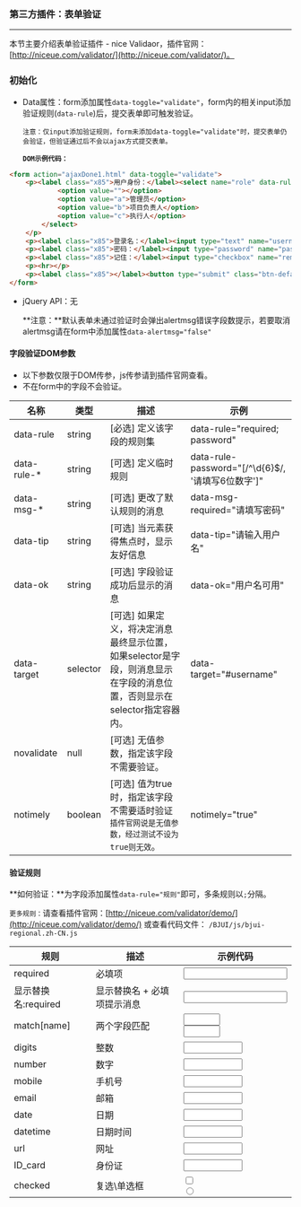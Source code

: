 ### 第三方插件：表单验证
***
本节主要介绍表单验证插件 - nice Validaor，插件官网：[http://niceue.com/validator/](http://niceue.com/validator/)。
### 初始化
* Data属性：form添加属性`data-toggle="validate"`，form内的相关input添加验证规则(`data-rule`)后，提交表单即可触发验证。

  `注意：仅input添加验证规则，form未添加data-toggle="validate"时，提交表单仍会验证，但验证通过后不会以ajax方式提交表单。`
  
  **`DOM示例代码：`**
```html
<form action="ajaxDone1.html" data-toggle="validate">
    <p><label class="x85">用户身份：</label><select name="role" data-rule="required" data-toggle="selectpicker">
            <option value=""></option>
            <option value="a">管理员</option>
            <option value="b">项目负责人</option>
            <option value="c">执行人</option>
        </select>
    </p>
    <p><label class="x85">登录名：</label><input type="text" name="username" data-rule="required" data-tip="你好啊，请填写用户名" data-ok="用户名可用" placeholder="登录名"></p>
    <p><label class="x85">密码：</label><input type="password" name="password" data-rule="required;" placeholder="登录密码"></p>
    <p><label class="x85">记住：</label><input type="checkbox" name="remember" value="true" id="doc-validate-remember" data-toggle="icheck" data-rule="checked" data-label="记住登陆信息"></p>
    <p><hr></p>
    <p><label class="x85"></label><button type="submit" class="btn-default">提 交</button></p>
</form>
```
* jQuery API：无

  **注意：**默认表单未通过验证时会弹出alertmsg错误字段数提示，若要取消alertmsg请在form中添加属性`data-alertmsg="false"`
  
#### 字段验证DOM参数
* 以下参数仅限于DOM传参，js传参请到插件官网查看。
* 不在form中的字段不会验证。

| 名称 | 类型 | 描述 | 示例 |
| -- | -- | -- | -- |
| data-rule | string | [必选] 定义该字段的规则集 | data-rule="required; password" |
| data-rule-\* | string | [可选] 定义临时规则 | data-rule-password="[/^\d{6}$/, '请填写6位数字']" |
| data-msg-\* | string | [可选] 更改了默认规则的消息 | data-msg-required="请填写密码" |
| data-tip | string | [可选] 当元素获得焦点时，显示友好信息 | data-tip="请输入用户名" |
| data-ok | string | [可选] 字段验证成功后显示的消息 | data-ok="用户名可用" |
| data-target | selector | [可选] 如果定义，将决定消息最终显示位置，如果selector是字段，则消息显示在字段的消息位置，否则显示在selector指定容器内。 | data-target="#username" |
| novalidate | null | [可选] 无值参数，指定该字段不需要验证。 ||
| notimely | boolean | [可选] 值为true时，指定该字段不需要适时验证 `插件官网说是无值参数，经过测试不设为true则无效`。 | notimely="true" |
#### 验证规则
**如何验证：**为字段添加属性`data-rule="规则"`即可，多条规则以`;`分隔。

`更多规则：`请查看插件官网：[http://niceue.com/validator/demo/](http://niceue.com/validator/demo/) 或查看代码文件： `/BJUI/js/bjui-regional.zh-CN.js`

| 规则 | 描述  | 示例代码 |
| -- | -- | -- |
| required | 必填项| <code><input type="text" name="doc-validate1" data-rule="required"></code> |
| 显示替换名:required | 显示替换名 + 必填项提示消息 | <code><input type="text" name="doc-validate2" data-rule="用户名:required;"></code> |
| match[name] | 两个字段匹配 | <code><input type="text" name="doc-validate-p1" size="5" data-rule="密码:required"></code> <br /><code><input type="text" name="doc-validate-p2" size="5" data-rule="确认密码:required;match(doc-validate-p1)"></code> |
| digits | 整数 | <code><input type="text" name="doc-validate-d1" size="10" data-rule="digits"></code> |
| number | 数字 | <code><input type="text" name="doc-validate-d2" size="10" data-rule="number"></code> |
| mobile | 手机号 | <code><input type="text" name="doc-validate-m1" size="10" data-rule="mobile"></code> |
| email | 邮箱 | <code><input type="text" name="doc-validate-m2" size="10" data-rule="email"></code> |
| date | 日期 | <code><input type="text" name="doc-validate-d3" size="10" data-rule="date"></code> |
| datetime | 日期时间 | <code><input type="text" name="doc-validate-d4" size="10" data-rule="datetime"></code> |
| url | 网址 | <code><input type="text" name="doc-validate-u" size="10" data-rule="url"></code> |
| ID_card | 身份证 | <code><input type="text" name="doc-validate-id" size="10" data-rule="ID_card"></code> |
| checked  | 复选\单选框 | <code><input type="checkbox" name="doc-validate-cc1" id="doc-validate-cc1" data-rule="checked" data-toggle="icheck" data-label="复选框"></code><br /><code><input type="radio" name="doc-validate-cc2" id="doc-validate-cc2-1" data-rule="checked" data-toggle="icheck" data-label="单选框"></code> |

